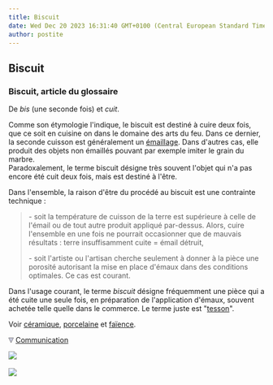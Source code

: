 ```yaml
---
title: Biscuit
date: Wed Dec 20 2023 16:31:40 GMT+0100 (Central European Standard Time)
author: postite
---
```


## Biscuit
### Biscuit, article du glossaire
 De _bis_ (une seconde fois) et _cuit_.

Comme son étymologie l'indique, le biscuit est destiné à cuire deux fois, que ce soit en cuisine on dans le domaine des arts du feu. Dans ce dernier, la seconde cuisson est généralement un [émaillage](email.html). Dans d'autres cas, elle produit des objets non émaillés pouvant par exemple imiter le grain du marbre.  
Paradoxalement, le terme biscuit désigne très souvent l'objet qui n'a pas encore été cuit deux fois, mais est destiné à l'être.

Dans l'ensemble, la raison d'être du procédé au biscuit est une contrainte technique : 

> \- soit la température de cuisson de la terre est supérieure à celle de l'émail ou de tout autre produit appliqué par-dessus. Alors, cuire l'ensemble en une fois ne pourrait occasionner que de mauvais résultats : terre insuffisamment cuite = émail détruit,
> 
> \- soit l'artiste ou l'artisan cherche seulement à donner à la pièce une porosité autorisant la mise en place d'émaux dans des conditions optimales. Ce cas est courant.

Dans l'usage courant, le terme _biscuit_ désigne fréquemment une pièce qui a été cuite une seule fois, en préparation de l'application d'émaux, souvent achetée telle quelle dans le commerce. Le terme juste est "[tesson](tesson.html)".

Voir [céramique](ceramique.html), [porcelaine](porcelaine.html) et [faïence](faience.html).



![](images/flechebas.gif) [Communication](http://www.artrealite.com/annonceurs.htm) 

[![](https://cbonvin.fr/sites/regie.artrealite.com/visuels/campagne1.png)](index-2.html#20131014)

![](https://cbonvin.fr/sites/regie.artrealite.com/visuels/campagne2.png)
